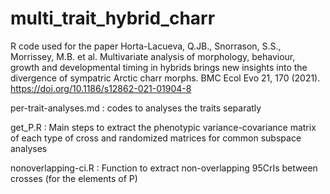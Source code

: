 # multi_trait_hybrid_charr
R code used for the paper 
Horta-Lacueva, Q.JB., Snorrason, S.S., Morrissey, M.B. et al. Multivariate analysis of morphology, behaviour, growth and developmental timing in hybrids brings new insights into the divergence of sympatric Arctic charr morphs. BMC Ecol Evo 21, 170 (2021). 
https://doi.org/10.1186/s12862-021-01904-8


per-trait-analyses.md : codes to analyses the traits separatly

get_P.R : Main steps to extract the phenotypic variance-covariance matrix of each type of cross and randomized matrices for common subspace analyses 

nonoverlapping-ci.R : Function to extract non-overlapping 95CrIs between crosses (for the elements of P)

